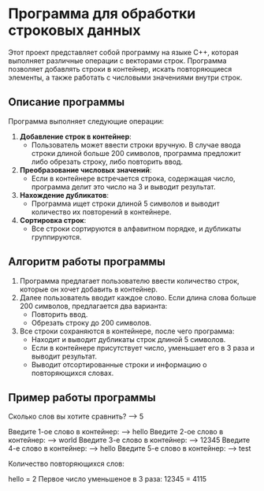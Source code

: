# Программа для обработки строковых данных

Этот проект представляет собой программу на языке C++, которая выполняет различные операции с векторами строк. Программа позволяет добавлять строки в контейнер, искать повторяющиеся элементы, а также работать с числовыми значениями внутри строк.

## Описание программы

Программа выполняет следующие операции:
1. **Добавление строк в контейнер**:
   - Пользователь может ввести строки вручную. В случае ввода строки длиной больше 200 символов, программа предложит либо обрезать строку, либо повторить ввод.
2. **Преобразование числовых значений**:
   - Если в контейнере встречается строка, содержащая число, программа делит это число на 3 и выводит результат.
3. **Нахождение дубликатов**:
   - Программа ищет строки длиной 5 символов и выводит количество их повторений в контейнере.
4. **Сортировка строк**:
   - Все строки сортируются в алфавитном порядке, и дубликаты группируются.

## Алгоритм работы программы

1. Программа предлагает пользователю ввести количество строк, которые он хочет добавить в контейнер.
2. Далее пользователь вводит каждое слово. Если длина слова больше 200 символов, предлагается два варианта:
   - Повторить ввод.
   - Обрезать строку до 200 символов.
3. Все строки сохраняются в контейнере, после чего программа:
   - Находит и выводит дубликаты строк длиной 5 символов.
   - Если в контейнере присутствует число, уменьшает его в 3 раза и выводит результат.
   - Выводит отсортированные строки и информацию о повторяющихся словах.

## Пример работы программы

Сколько слов вы хотите сравнить? --> 5

Введите 1-ое слово в контейнер: --> hello Введите 2-ое слово в контейнер: --> world Введите 3-е слово в контейнер: --> 12345 Введите 4-е слово в контейнер: --> hello Введите 5-е слово в контейнер: --> test

Количество повторяющихся слов:

hello = 2
Первое число уменьшеное в 3 раза: 12345 = 4115
